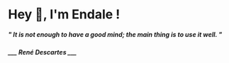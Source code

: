 <h1 title="head"> Hey 👋, I'm Endale !</h1>

**<h5><i>" It is not enough to have a good mind; the main thing is to use it well. "</i></h5>**

*<b>___ René Descartes ___</b>*
